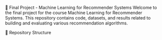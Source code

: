 🎯 Final Project - Machine Learning for Recommender Systems
Welcome to the final project for the course Machine Learning for Recommender Systems. This repository contains code, datasets, and results related to building and evaluating various recommendation algorithms.

📁 Repository Structure
